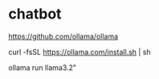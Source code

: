 # chatbot

https://github.com/ollama/ollama

curl -fsSL https://ollama.com/install.sh | sh

ollama run llama3.2"

